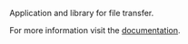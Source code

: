 
Application and library for file transfer.

For more information visit the [documentation](https://andreas19.github.io/FileTransfer/overview.html).
